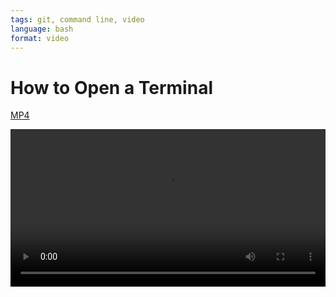 ```yaml
---
tags: git, command line, video
language: bash
format: video
---
```


# How to Open a Terminal
[MP4](http://flatiron-videos.s3.amazonaws.com/web-0415/Git%20Review.mp4)

<video controls width="100%">
  <source src="http://flatiron-videos.s3.amazonaws.com/web-0415/Git%20Review.mp4" type="video/mp4" >
    Your browser does not support the video tag. We recommend using Chrome
</video>
